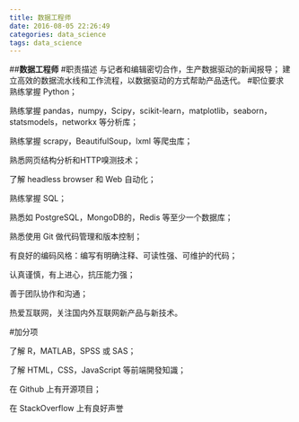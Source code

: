 ```yaml
---
title: 数据工程师
date: 2016-08-05 22:26:49
categories: data_science
tags: data_science
---
```

##**数据工程师**
#职责描述
与记者和编辑密切合作，生产数据驱动的新闻报导；
建立高效的数据流水线和工作流程，以数据驱动的方式帮助产品迭代。
#职位要求
熟练掌握 Python；

熟练掌握 pandas，numpy，Scipy，scikit-learn，matplotlib，seaborn，statsmodels，networkx 等分析库；

熟练掌握 scrapy，BeautifulSoup，lxml 等爬虫库；

熟悉网页结构分析和HTTP嗅测技术；

了解 headless browser 和 Web 自动化；

熟练掌握 SQL；

熟悉如 PostgreSQL，MongoDB的，Redis 等至少一个数据库；

熟悉使用 Git 做代码管理和版本控制；

有良好的编码风格：编写有明确注释、可读性强、可维护的代码；

认真谨慎，有上进心，抗压能力强；

善于团队协作和沟通；

热爱互联网，关注国内外互联网新产品与新技术。

#加分项

了解 R，MATLAB，SPSS 或 SAS；

了解 HTML，CSS，JavaScript 等前端開發知識；

在 Github 上有开源项目；

在 StackOverflow 上有良好声誉